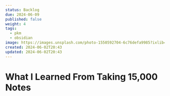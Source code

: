 ```yaml
---
status: Backlog
due: 2024-06-09
published: false
weight: 4
tags:
  - pkm
  - obsidian
image: https://images.unsplash.com/photo-1550592704-6c76defa9985?ixlib=rb-4.0.3&ixid=MnwxMjA3fDB8MHxwaG90by1wYWdlfHx8fGVufDB8fHx8&auto=format&fit=crop&w=300&q=80
created: 2024-06-02T20:43
updated: 2024-06-02T20:43
---
```


# What I Learned From Taking 15,000 Notes